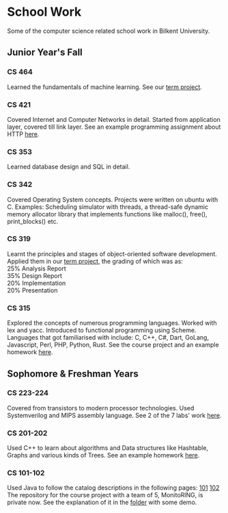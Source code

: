# School Work
Some of the computer science related school work in Bilkent University.
## Junior Year's Fall
### CS 464
Learned the fundamentals of machine learning. See our [term project](https://github.com/larafenercioglu/emotion_detection).
### CS 421
Covered Internet and Computer Networks in detail. Started from application layer, covered till link layer. See an example programming assignment about HTTP [here](https://github.com/seco-lorem/SchoolWork/tree/main/ParallelFileDownloader).
### CS 353
Learned database design and SQL in detail.
### CS 342
Covered Operating System concepts. Projects were written on ubuntu with C. Examples: Scheduling simulator with threads, a thread-safe dynamic memory allocator library that implements functions like malloc(), free(), print_blocks() etc.
### CS 319
Learnt the principles and stages of object-oriented software development. Applied them in our [term project](https://github.com/seco-lorem/YACM), the grading of which was as:\
25% Analysis Report\
35% Design Report\
20% Implementation\
20% Presentation
### CS 315
Explored the concepts of numerous programming languages. Worked with lex and yacc. Introduced to functional programming using Scheme. Languages that got familiarised with include: C, C++, C#, Dart, GoLang, Javascript, Perl, PHP, Python, Rust. See the course project and an example homework [here](https://github.com/seco-lorem/SchoolWork/tree/main/CS315).
## Sophomore & Freshman Years
### CS 223-224
Covered from transistors to modern processor technologies. Used Systemverilog and MIPS assembly language. See 2 of the 7 labs' work [here](https://github.com/seco-lorem/SchoolWork/tree/main/CS224LABS).
### CS 201-202
Used C++ to learn about algorithms and Data structures like Hashtable, Graphs and various kinds of Trees. See an example homework [here](https://github.com/seco-lorem/SchoolWork/tree/main/CS201HW4).
### CS 101-102
Used Java to follow the catalog descriptions in the following pages: [101](https://stars.bilkent.edu.tr/syllabus/view/CS/101/20191?section=1) [102](https://stars.bilkent.edu.tr/syllabus/view/CS/102/20192?section=1)\
The repository for the course project with a team of 5, MonitoRING, is private now. See the explanation of it in the [folder](https://github.com/seco-lorem/SchoolWork/tree/main/MonitoRING) with some demo.

